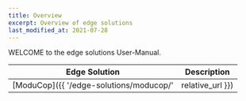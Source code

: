 ```yaml
---
title: Overview
excerpt: Overview of edge solutions
last_modified_at: 2021-07-28
---
```


WELCOME to the edge solutions User-Manual.

| Edge Solution                           | Description      |
| --------------------------------------- | ---------------- |
| [ModuCop]({{ '/edge-solutions/moducop/' | relative_url }}) | Flexible modular space saving computer system which apapts to all vehicle interfaces |
